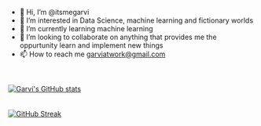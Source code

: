 - 👋 Hi, I’m @itsmegarvi
- 👀 I’m interested in Data Science, machine learning and fictionary worlds
- 🌱 I’m currently learning machine learning
- 💞️ I’m looking to collaborate on anything that provides me the oppurtunity learn and implement new things
- 📫 How to reach me garviatwork@gmail.com

<br><br>
[![Garvi's GitHub stats](https://github-readme-stats.vercel.app/api?username=itsmegarvi&hide=contribs&count_private=true&theme=tokyonight)](https://github.com/anuraghazra/github-readme-stats)
<br>
<br><br>
[![GitHub Streak](https://streak-stats.demolab.com/?user=itsmegarvi&theme=dark)](https://git.io/streak-stats)

<!---
itsmegarvi/itsmegarvi is a ✨ special ✨ repository because its `README.md` (this file) appears on your GitHub profile.
You can click the Preview link to take a look at your changes.
--->
